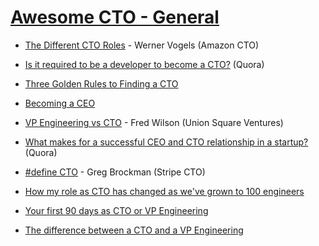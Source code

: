 # [Awesome CTO - General](https://github.com/kuchin/awesome-cto#general)

* [The Different CTO Roles](https://www.allthingsdistributed.com/2007/07/the_different_cto_roles.html) - Werner Vogels (Amazon CTO)

* [Is it required to be a developer to become a CTO?](https://www.quora.com/Is-it-required-to-be-a-developer-coder-to-become-a-CTO-Why-cant-an-architect-become-a-CTO) (Quora)

* [Three Golden Rules to Finding a CTO](https://www.rudebaguette.com/en/2011/12/three-golden-rules-to-finding-a-cto/)

* [Becoming a CEO](https://web.archive.org/web/20171128214925/https://juokaz.com/blog/becoming-a-cto)

* [VP Engineering vs CTO](https://avc.com/2011/10/vp-engineering-vs-cto/) - Fred Wilson (Union Square Ventures)

* [What makes for a successful CEO and CTO relationship in a startup?](https://www.quora.com/What-makes-for-a-successful-CEO-and-CTO-relationship-in-a-startup) (Quora)

* [#define CTO](https://blog.gregbrockman.com/figuring-out-the-cto-role-at-stripe) - Greg Brockman (Stripe CTO)

* [How my role as CTO has changed as we've grown to 100 engineers](https://engineering.gusto.com/how-my-role-as-cto-has-changed-as-weve-grown-to-100-engineers/)

* [Your first 90 days as CTO or VP Engineering](https://lethain.com/first-ninety-days-cto-vpe/)

* [The difference between a CTO and a VP Engineering](https://www.linkedin.com/pulse/20140615184118-4928723-the-differences-between-a-cto-and-a-vp-engineering/)